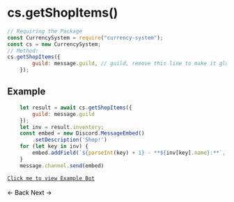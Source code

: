 # cs.getShopItems()
```js
// Requiring the Package
const CurrencySystem = require("currency-system");
const cs = new CurrencySystem;
// Method:
cs.getShopItems({
        guild: message.guild, // guild, remove this line to make it global
    });
```
## Example
```js
    let result = await cs.getShopItems({
        guild: message.guild
    });
    let inv = result.inventory;
    const embed = new Discord.MessageEmbed()
        .setDescription('Shop!')
    for (let key in inv) {
        embed.addField(`${parseInt(key) + 1} - **${inv[key].name}:**`, `Price: ${inv[key].price}`)
    }
    message.channel.send(embed)
```
[`Click me to view Example Bot`](https://github.com/BIntelligent/currency-system/tree/main/v12-ExampleBot) <br><br>
<a href="https://bintelligent.github.io/currency-system/examples/getUserItems" class="button"><- Back</a>
<a href="https://bintelligent.github.io/currency-system/examples/addItem" class="button">Next -></a> <br><br><br>
<style>
.button {
    -webkit-appearance: button;
    -moz-appearance: button;
    appearance: button;
    text-align: center;
    text-decoration: none;
    color: initial;
}
 </style>
